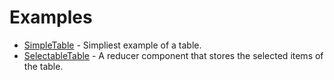 # Examples

- [SimpleTable](./SimpleTable.re) - Simpliest example of a table.
- [SelectableTable](./SelectableTable.re) - A reducer component that stores the selected items of the table.